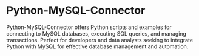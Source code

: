 # Python-MySQL-Connector
 Python-MySQL-Connector offers Python scripts and examples for connecting to MySQL databases, executing SQL queries, and managing transactions. Perfect for developers and data analysts seeking to integrate Python with MySQL for effective database management and automation.
